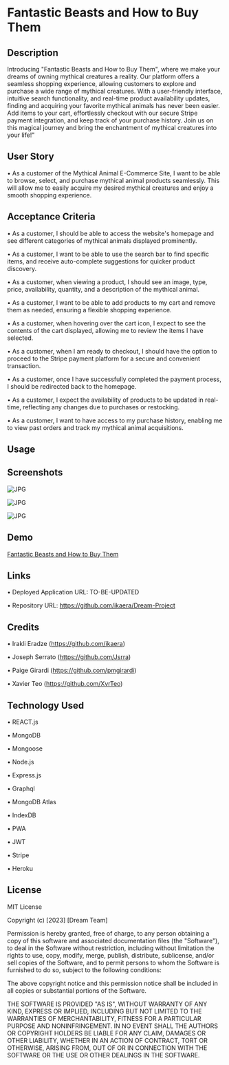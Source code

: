 # Fantastic Beasts and How to Buy Them

## Description

Introducing "Fantastic Beasts and How to Buy Them", where we make your dreams of owning mythical creatures a reality. Our platform offers a seamless shopping experience, allowing customers to explore and purchase a wide range of mythical creatures. With a user-friendly interface, intuitive search functionality, and real-time product availability updates, finding and acquiring your favorite mythical animals has never been easier. Add items to your cart, effortlessly checkout with our secure Stripe payment integration, and keep track of your purchase history. Join us on this magical journey and bring the enchantment of mythical creatures into your life!"

## User Story

• As a customer of the Mythical Animal E-Commerce Site, I want to be able to browse, select, and purchase mythical animal products seamlessly. This will allow me to easily acquire my desired mythical creatures and enjoy a smooth shopping experience.

## Acceptance Criteria

• As a customer, I should be able to access the website's homepage and see different categories of mythical animals displayed prominently.

• As a customer, I want to be able to use the search bar to find specific items, and receive auto-complete suggestions for quicker product discovery.

• As a customer, when viewing a product, I should see an image, type, price, availability, quantity, and a description of the mythical animal.

• As a customer, I want to be able to add products to my cart and remove them as needed, ensuring a flexible shopping experience.

• As a customer, when hovering over the cart icon, I expect to see the contents of the cart displayed, allowing me to review the items I have selected.

• As a customer, when I am ready to checkout, I should have the option to proceed to the Stripe payment platform for a secure and convenient transaction.

• As a customer, once I have successfully completed the payment process, I should be redirected back to the homepage.

• As a customer, I expect the availability of products to be updated in real-time, reflecting any changes due to purchases or restocking.

• As a customer, I want to have access to my purchase history, enabling me to view past orders and track my mythical animal acquisitions.

## Usage

## Screenshots

![JPG]()

![JPG]()

![JPG]()

## Demo

[Fantastic Beasts and How to Buy Them]()

## Links

• Deployed Application URL: TO-BE-UPDATED

• Repository URL: https://github.com/ikaera/Dream-Project

## Credits

• Irakli Eradze (https://github.com/ikaera)

• Joseph Serrato (https://github.com/Jsrra)

• Paige Girardi (https://github.com/pmgirardi)

• Xavier Teo (https://github.com/XvrTeo)

## Technology Used

• REACT.js

• MongoDB

• Mongoose

• Node.js

• Express.js

• Graphql

• MongoDB Atlas

• IndexDB

• PWA

• JWT

• Stripe

• Heroku

## License

MIT License

Copyright (c) [2023] [Dream Team]

Permission is hereby granted, free of charge, to any person obtaining a copy
of this software and associated documentation files (the "Software"), to deal
in the Software without restriction, including without limitation the rights
to use, copy, modify, merge, publish, distribute, sublicense, and/or sell
copies of the Software, and to permit persons to whom the Software is
furnished to do so, subject to the following conditions:

The above copyright notice and this permission notice shall be included in all
copies or substantial portions of the Software.

THE SOFTWARE IS PROVIDED "AS IS", WITHOUT WARRANTY OF ANY KIND, EXPRESS OR
IMPLIED, INCLUDING BUT NOT LIMITED TO THE WARRANTIES OF MERCHANTABILITY,
FITNESS FOR A PARTICULAR PURPOSE AND NONINFRINGEMENT. IN NO EVENT SHALL THE
AUTHORS OR COPYRIGHT HOLDERS BE LIABLE FOR ANY CLAIM, DAMAGES OR OTHER
LIABILITY, WHETHER IN AN ACTION OF CONTRACT, TORT OR OTHERWISE, ARISING FROM,
OUT OF OR IN CONNECTION WITH THE SOFTWARE OR THE USE OR OTHER DEALINGS IN THE
SOFTWARE.
